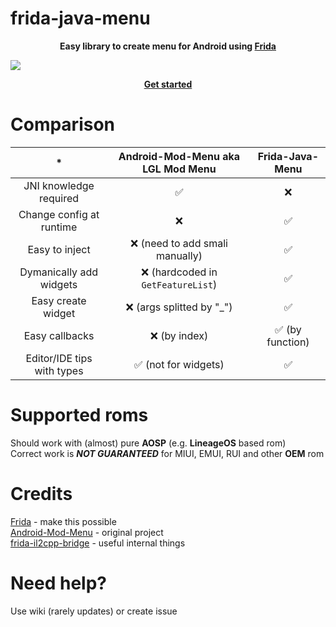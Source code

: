 # frida-java-menu
<p align="center">
<b>Easy library to create menu for Android using <a href="https://frida.re/">Frida</a></b></p>

![](https://i.imgur.com/gWrXy04.png)

<p align="center"><a href="https://github.com/commonuserlol/frida-java-menu/wiki/Examples"><b>Get started</b></a></p>

# Comparison
| *                        |     Android-Mod-Menu aka LGL Mod Menu     | Frida-Java-Menu |
|:------------------------:|:-----------------------------------------:|:---------------:|
|JNI knowledge required    |✅                                         |❌               |
|Change config at runtime  |❌                                         |✅               |
|Easy to inject            |❌ (need to add smali manually)            |✅               |
|Dymanically add widgets   |❌ (hardcoded in `GetFeatureList`)         |✅               |
|Easy create widget        |❌ (args splitted by "_")                  |✅               |
|Easy callbacks            |❌ (by index)                              |✅ (by function) |
|Editor/IDE tips with types|✅ (not for widgets)                       |✅               |


# Supported roms
Should work with (almost) pure **AOSP** (e.g. **LineageOS** based rom)<br>
Correct work is ***NOT GUARANTEED*** for MIUI, EMUI, RUI and other **OEM** rom<br>

# Credits

[Frida](https://github.com/frida/frida/) - make this possible<br>
[Android-Mod-Menu](https://github.com/LGLTeam/Android-Mod-Menu/) - original project<br>
[frida-il2cpp-bridge](https://github.com/vfsfitvnm/frida-il2cpp-bridge/) - useful internal things

# Need help?
Use wiki (rarely updates) or create issue